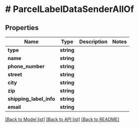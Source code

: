 # # ParcelLabelDataSenderAllOf

## Properties

Name | Type | Description | Notes
------------ | ------------- | ------------- | -------------
**type** | **string** |  |
**name** | **string** |  |
**phone_number** | **string** |  |
**street** | **string** |  |
**city** | **string** |  |
**zip** | **string** |  |
**shipping_label_info** | **string** |  |
**email** | **string** |  |

[[Back to Model list]](../../README.md#models) [[Back to API list]](../../README.md#endpoints) [[Back to README]](../../README.md)
